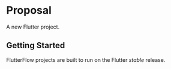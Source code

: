 # Proposal

A new Flutter project.

## Getting Started

FlutterFlow projects are built to run on the Flutter _stable_ release.
